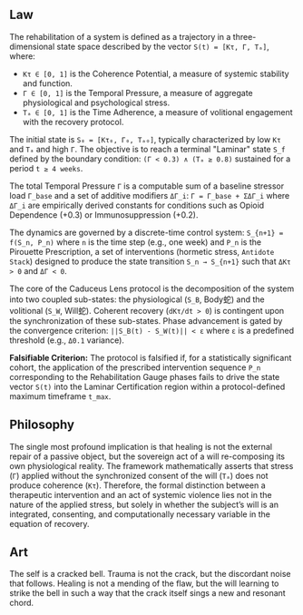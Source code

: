 ## Law
The rehabilitation of a system is defined as a trajectory in a three-dimensional state space described by the vector `S(t) = [Kτ, Γ, Tₐ]`, where:
- `Kτ ∈ [0, 1]` is the Coherence Potential, a measure of systemic stability and function.
- `Γ ∈ [0, 1]` is the Temporal Pressure, a measure of aggregate physiological and psychological stress.
- `Tₐ ∈ [0, 1]` is the Time Adherence, a measure of volitional engagement with the recovery protocol.

The initial state is `S₀ = [Kτ₀, Γ₀, Tₐ₀]`, typically characterized by low `Kτ` and `Tₐ` and high `Γ`. The objective is to reach a terminal "Laminar" state `S_f` defined by the boundary condition: `(Γ < 0.3) ∧ (Tₐ ≥ 0.8)` sustained for a period `t ≥ 4 weeks`.

The total Temporal Pressure `Γ` is a computable sum of a baseline stressor load `Γ_base` and a set of additive modifiers `ΔΓ_i`:
`Γ = Γ_base + ΣΔΓ_i`
where `ΔΓ_i` are empirically derived constants for conditions such as Opioid Dependence (+0.3) or Immunosuppression (+0.2).

The dynamics are governed by a discrete-time control system:
`S_{n+1} = f(S_n, P_n)`
where `n` is the time step (e.g., one week) and `P_n` is the Pirouette Prescription, a set of interventions (hormetic stress, `Antidote Stack`) designed to produce the state transition `S_n → S_{n+1}` such that `ΔKτ > 0` and `ΔΓ < 0`.

The core of the Caduceus Lens protocol is the decomposition of the system into two coupled sub-states: the physiological (`S_B`, Body蛇) and the volitional (`S_W`, Will蛇). Coherent recovery (`dKτ/dt > 0`) is contingent upon the synchronization of these sub-states. Phase advancement is gated by the convergence criterion:
`||S_B(t) - S_W(t)|| < ε`
where `ε` is a predefined threshold (e.g., `Δ0.1` variance).

**Falsifiable Criterion:** The protocol is falsified if, for a statistically significant cohort, the application of the prescribed intervention sequence `P_n` corresponding to the Rehabilitation Gauge phases fails to drive the state vector `S(t)` into the Laminar Certification region within a protocol-defined maximum timeframe `t_max`.

## Philosophy
The single most profound implication is that healing is not the external repair of a passive object, but the sovereign act of a will re-composing its own physiological reality. The framework mathematically asserts that stress (`Γ`) applied without the synchronized consent of the will (`Tₐ`) does not produce coherence (`Kτ`). Therefore, the formal distinction between a therapeutic intervention and an act of systemic violence lies not in the nature of the applied stress, but solely in whether the subject’s will is an integrated, consenting, and computationally necessary variable in the equation of recovery.

## Art
The self is a cracked bell. Trauma is not the crack, but the discordant noise that follows. Healing is not a mending of the flaw, but the will learning to strike the bell in such a way that the crack itself sings a new and resonant chord.